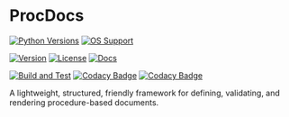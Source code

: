 # ProcDocs
[![Python Versions](https://img.shields.io/badge/python-3.10_|_3.11_|_3.12-3776AB?logo=python&logoColor=white)]()
[![OS Support](https://img.shields.io/badge/OS-Linux_|_macOS_|_Windows-555555?logo=githubactions&logoColor=white)]()

[![Version](https://img.shields.io/badge/version-auto--from--git-lightblue?logo=git&logoColor=white)](https://github.com/jmount1992/procdocs/releases)
[![License](https://img.shields.io/github/license/jmount1992/procdocs?color=blue)](LICENSE)
[![Docs](https://img.shields.io/badge/docs-online-success?logo=readthedocs&logoColor=white)](https://jamesmount.tech/procdocs/)

[![Build and Test](https://github.com/jmount1992/procdocs/actions/workflows/build_and_test.yml/badge.svg)](https://github.com/jmount1992/procdocs/actions/workflows/build_and_test.yml)
[![Codacy Badge](https://app.codacy.com/project/badge/Grade/08dcb1871ec341978a7cdbcc0cfbcf83)](https://app.codacy.com/gh/jmount1992/procdocs/dashboard?utm_source=gh&utm_medium=referral&utm_content=&utm_campaign=Badge_grade)
[![Codacy Badge](https://app.codacy.com/project/badge/Coverage/08dcb1871ec341978a7cdbcc0cfbcf83)](https://app.codacy.com/gh/jmount1992/procdocs/dashboard?utm_source=gh&utm_medium=referral&utm_content=&utm_campaign=Badge_coverage)


A lightweight, structured, friendly framework for defining, validating, and rendering procedure-based documents.
